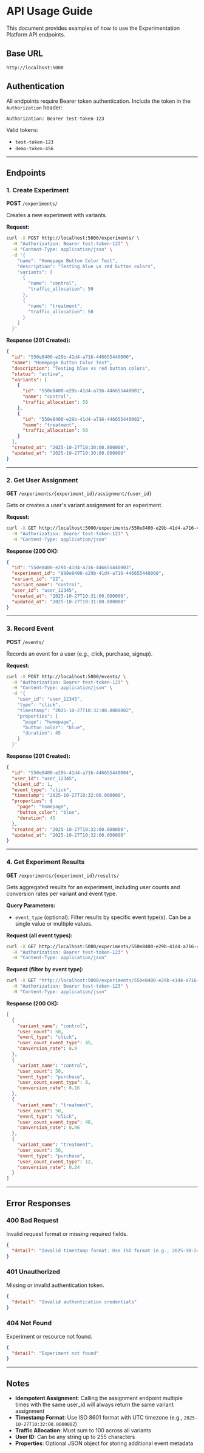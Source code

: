 # API Usage Guide

This document provides examples of how to use the Experimentation Platform API endpoints.

## Base URL
```
http://localhost:5000
```

## Authentication
All endpoints require Bearer token authentication. Include the token in the `Authorization` header:
```
Authorization: Bearer test-token-123
```

Valid tokens:
- `test-token-123`
- `demo-token-456`

---

## Endpoints

### 1. Create Experiment
**POST** `/experiments/`

Creates a new experiment with variants.

**Request:**
```bash
curl -X POST http://localhost:5000/experiments/ \
  -H "Authorization: Bearer test-token-123" \
  -H "Content-Type: application/json" \
  -d '{
    "name": "Homepage Button Color Test",
    "description": "Testing blue vs red button colors",
    "variants": [
      {
        "name": "control",
        "traffic_allocation": 50
      },
      {
        "name": "treatment",
        "traffic_allocation": 50
      }
    ]
  }'
```

**Response (201 Created):**
```json
{
  "id": "550e8400-e29b-41d4-a716-446655440000",
  "name": "Homepage Button Color Test",
  "description": "Testing blue vs red button colors",
  "status": "active",
  "variants": [
    {
      "id": "550e8400-e29b-41d4-a716-446655440001",
      "name": "control",
      "traffic_allocation": 50
    },
    {
      "id": "550e8400-e29b-41d4-a716-446655440002",
      "name": "treatment",
      "traffic_allocation": 50
    }
  ],
  "created_at": "2025-10-27T10:30:00.000000",
  "updated_at": "2025-10-27T10:30:00.000000"
}
```

---

### 2. Get User Assignment
**GET** `/experiments/{experiment_id}/assignment/{user_id}`

Gets or creates a user's variant assignment for an experiment.

**Request:**
```bash
curl -X GET http://localhost:5000/experiments/550e8400-e29b-41d4-a716-446655440000/assignment/user_12345 \
  -H "Authorization: Bearer test-token-123" \
  -H "Content-Type: application/json"
```

**Response (200 OK):**
```json
{
  "id": "550e8400-e29b-41d4-a716-446655440003",
  "experiment_id": "890e8400-e29b-41d4-a716-446655440000",
  "variant_id": "12",
  "variant_name": "control",
  "user_id": "user_12345",
  "created_at": "2025-10-27T10:31:00.000000",
  "updated_at": "2025-10-27T10:31:00.000000"
}
```

---

### 3. Record Event
**POST** `/events/`

Records an event for a user (e.g., click, purchase, signup).

**Request:**
```bash
curl -X POST http://localhost:5000/events/ \
  -H "Authorization: Bearer test-token-123" \
  -H "Content-Type: application/json" \
  -d '{
    "user_id": "user_12345",
    "type": "click",
    "timestamp": "2025-10-27T10:32:00.000000Z",
    "properties": {
      "page": "homepage",
      "button_color": "blue",
      "duration": 45
    }
  }'
```

**Response (201 Created):**
```json
{
  "id": "550e8400-e29b-41d4-a716-446655440004",
  "user_id": "user_12345",
  "client_id": 1,
  "event_type": "click",
  "timestamp": "2025-10-27T10:32:00.000000",
  "properties": {
    "page": "homepage",
    "button_color": "blue",
    "duration": 45
  },
  "created_at": "2025-10-27T10:32:00.000000",
  "updated_at": "2025-10-27T10:32:00.000000"
}
```

---

### 4. Get Experiment Results
**GET** `/experiments/{experiment_id}/results/`

Gets aggregated results for an experiment, including user counts and conversion rates per variant and event type.

**Query Parameters:**
- `event_type` (optional): Filter results by specific event type(s). Can be a single value or multiple values.

**Request (all event types):**
```bash
curl -X GET http://localhost:5000/experiments/550e8400-e29b-41d4-a716-446655440000/results/ \
  -H "Authorization: Bearer test-token-123" \
  -H "Content-Type: application/json"
```

**Request (filter by event type):**
```bash
curl -X GET "http://localhost:5000/experiments/550e8400-e29b-41d4-a716-446655440000/results/?event_type=purchase" \
  -H "Authorization: Bearer test-token-123" \
  -H "Content-Type: application/json"
```

**Response (200 OK):**
```json
[
  {
    "variant_name": "control",
    "user_count": 50,
    "event_type": "click",
    "user_count_event_type": 45,
    "conversion_rate": 0.9
  },
  {
    "variant_name": "control",
    "user_count": 50,
    "event_type": "purchase",
    "user_count_event_type": 8,
    "conversion_rate": 0.16
  },
  {
    "variant_name": "treatment",
    "user_count": 50,
    "event_type": "click",
    "user_count_event_type": 48,
    "conversion_rate": 0.96
  },
  {
    "variant_name": "treatment",
    "user_count": 50,
    "event_type": "purchase",
    "user_count_event_type": 12,
    "conversion_rate": 0.24
  }
]
```

---

## Error Responses

### 400 Bad Request
Invalid request format or missing required fields.

```json
{
  "detail": "Invalid timestamp format. Use ISO format (e.g., 2025-10-24T04:31:32.819790)"
}
```

### 401 Unauthorized
Missing or invalid authentication token.

```json
{
  "detail": "Invalid authentication credentials"
}
```

### 404 Not Found
Experiment or resource not found.

```json
{
  "detail": "Experiment not found"
}
```

---

## Notes

- **Idempotent Assignment**: Calling the assignment endpoint multiple times with the same user_id will always return the same variant assignment
- **Timestamp Format**: Use ISO 8601 format with UTC timezone (e.g., `2025-10-27T10:32:00.000000Z`)
- **Traffic Allocation**: Must sum to 100 across all variants
- **User ID**: Can be any string up to 255 characters
- **Properties**: Optional JSON object for storing additional event metadata

